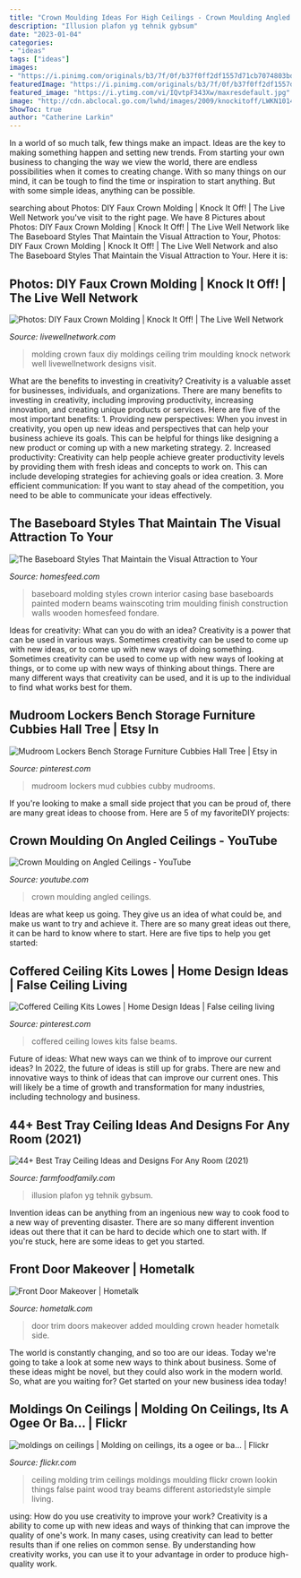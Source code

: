 ```yaml
---
title: "Crown Moulding Ideas For High Ceilings - Crown Moulding Angled Ceilings"
description: "Illusion plafon yg tehnik gybsum"
date: "2023-01-04"
categories:
- "ideas"
tags: ["ideas"]
images:
- "https://i.pinimg.com/originals/b3/7f/0f/b37f0ff2df1557d71cb7074803bd953c.jpg"
featuredImage: "https://i.pinimg.com/originals/b3/7f/0f/b37f0ff2df1557d71cb7074803bd953c.jpg"
featured_image: "https://i.ytimg.com/vi/IQvtpF343Xw/maxresdefault.jpg"
image: "http://cdn.abclocal.go.com/lwhd/images/2009/knockitoff/LWKN1014_molding_SBS5.jpg"
ShowToc: true
author: "Catherine Larkin"
---
```



In a world of so much talk, few things make an impact. Ideas are the key to making something happen and setting new trends. From starting your own business to changing the way we view the world, there are endless possibilities when it comes to creating change. With so many things on our mind, it can be tough to find the time or inspiration to start anything. But with some simple ideas, anything can be possible.

	

		
searching about Photos: DIY Faux Crown Molding | Knock It Off! | The Live Well Network you've visit to the right page. We have 8 Pictures about Photos: DIY Faux Crown Molding | Knock It Off! | The Live Well Network like The Baseboard Styles That Maintain the Visual Attraction to Your, Photos: DIY Faux Crown Molding | Knock It Off! | The Live Well Network and also The Baseboard Styles That Maintain the Visual Attraction to Your. Here it is:
		
    
## Photos: DIY Faux Crown Molding | Knock It Off! | The Live Well Network

<img loading=lazy src="http://cdn.abclocal.go.com/lwhd/images/2009/knockitoff/LWKN1014_molding_SBS5.jpg" onerror="this.onerror=null;this.src='https://tse3.mm.bing.net/th?id=OIP.2shg-AwVcBsPruTbCDCzZwHaEL&amp;pid=15.1';" alt="Photos: DIY Faux Crown Molding | Knock It Off! | The Live Well Network">

_Source: livewellnetwork.com_

>molding crown faux diy moldings ceiling trim moulding knock network well livewellnetwork designs visit. 

	

What are the benefits to investing in creativity?
Creativity is a valuable asset for businesses, individuals, and organizations. There are many benefits to investing in creativity, including improving productivity, increasing innovation, and creating unique products or services. Here are five of the most important benefits: 1. Providing new perspectives: When you invest in creativity, you open up new ideas and perspectives that can help your business achieve its goals. This can be helpful for things like designing a new product or coming up with a new marketing strategy. 2. Increased productivity: Creativity can help people achieve greater productivity levels by providing them with fresh ideas and concepts to work on. This can include developing strategies for achieving goals or idea creation. 3. More efficient communication: If you want to stay ahead of the competition, you need to be able to communicate your ideas effectively.

    
## The Baseboard Styles That Maintain The Visual Attraction To Your

<img loading=lazy src="https://homesfeed.com/wp-content/uploads/2015/07/baseboard-styles-for-modern-home-combined-with-wooden-flooring-and-white-beams-and-yellow-painted-wall.jpg" onerror="this.onerror=null;this.src='https://tse1.mm.bing.net/th?id=OIP.6_tZPaz0Kp7GbkRZtDkjxgHaFj&amp;pid=15.1';" alt="The Baseboard Styles That Maintain the Visual Attraction to Your">

_Source: homesfeed.com_

>baseboard molding styles crown interior casing base baseboards painted modern beams wainscoting trim moulding finish construction walls wooden homesfeed fondare. 

	

Ideas for creativity: What can you do with an idea?
Creativity is a power that can be used in various ways. Sometimes creativity can be used to come up with new ideas, or to come up with new ways of doing something. Sometimes creativity can be used to come up with new ways of looking at things, or to come up with new ways of thinking about things. There are many different ways that creativity can be used, and it is up to the individual to find what works best for them.

    
## Mudroom Lockers Bench Storage Furniture Cubbies Hall Tree | Etsy In

<img loading=lazy src="https://i.pinimg.com/originals/b3/7f/0f/b37f0ff2df1557d71cb7074803bd953c.jpg" onerror="this.onerror=null;this.src='https://tse3.mm.bing.net/th?id=OIP.m9uodpx1Hbh--dPvVgwmJQHaMO&amp;pid=15.1';" alt="Mudroom Lockers Bench Storage Furniture Cubbies Hall Tree | Etsy in">

_Source: pinterest.com_

>mudroom lockers mud cubbies cubby mudrooms. 

	

If you're looking to make a small side project that you can be proud of, there are many great ideas to choose from. Here are 5 of my favoriteDIY projects: 

    
## Crown Moulding On Angled Ceilings - YouTube

<img loading=lazy src="https://i.ytimg.com/vi/IQvtpF343Xw/maxresdefault.jpg" onerror="this.onerror=null;this.src='https://tse4.mm.bing.net/th?id=OIP.w5hZ-QhxaYx8EmrGvYXbHQHaEK&amp;pid=15.1';" alt="Crown Moulding on Angled Ceilings - YouTube">

_Source: youtube.com_

>crown moulding angled ceilings. 

	

Ideas are what keep us going. They give us an idea of what could be, and make us want to try and achieve it. There are so many great ideas out there, it can be hard to know where to start. Here are five tips to help you get started: 

    
## Coffered Ceiling Kits Lowes | Home Design Ideas | False Ceiling Living

<img loading=lazy src="https://i.pinimg.com/736x/20/ae/9a/20ae9affc6e7c427683a323ecef83cb8--coffered-ceilings-lowes.jpg" onerror="this.onerror=null;this.src='https://tse3.mm.bing.net/th?id=OIP.KTULjg_ehBuSLXMyISAOSAHaE7&amp;pid=15.1';" alt="Coffered Ceiling Kits Lowes | Home Design Ideas | False ceiling living">

_Source: pinterest.com_

>coffered ceiling lowes kits false beams. 

	

Future of ideas: What new ways can we think of to improve our current ideas?
In 2022, the future of ideas is still up for grabs. There are new and innovative ways to think of ideas that can improve our current ones. This will likely be a time of growth and transformation for many industries, including technology and business.

    
## 44+ Best Tray Ceiling Ideas And Designs For Any Room (2021)

<img loading=lazy src="https://farmfoodfamily.com/wp-content/uploads/2021/08/15-tray-ceiling-ideas.jpg" onerror="this.onerror=null;this.src='https://tse4.mm.bing.net/th?id=OIP.k3JJ1Lumf04cFW4Clc_dPQHaGP&amp;pid=15.1';" alt="44+ Best Tray Ceiling Ideas and Designs For Any Room (2021)">

_Source: farmfoodfamily.com_

>illusion plafon yg tehnik gybsum. 

	

Invention ideas can be anything from an ingenious new way to cook food to a new way of preventing disaster. There are so many different invention ideas out there that it can be hard to decide which one to start with. If you're stuck, here are some ideas to get you started.

    
## Front Door Makeover | Hometalk

<img loading=lazy src="http://cdn-fastly.hometalk.com/media/2016/07/12/3472676/front-door-makeover-doors-painting-woodworking-projects.jpg?size=634x922&amp;nocrop=1" onerror="this.onerror=null;this.src='https://tse3.mm.bing.net/th?id=OIP.Bvd_GUiTeTn1B0006TNezAHaJ_&amp;pid=15.1';" alt="Front Door Makeover | Hometalk">

_Source: hometalk.com_

>door trim doors makeover added moulding crown header hometalk side. 

	

The world is constantly changing, and so too are our ideas. Today we're going to take a look at some new ways to think about business. Some of these ideas might be novel, but they could also work in the modern world. So, what are you waiting for? Get started on your new business idea today!

    
## Moldings On Ceilings | Molding On Ceilings, Its A Ogee Or Ba… | Flickr

<img loading=lazy src="https://c2.staticflickr.com/2/1239/5097882085_b0cf823010_b.jpg" onerror="this.onerror=null;this.src='https://tse2.mm.bing.net/th?id=OIP.pf5Tuf6LNvEjhJP7tZQQwAHaFj&amp;pid=15.1';" alt="moldings on ceilings | Molding on ceilings, its a ogee or ba… | Flickr">

_Source: flickr.com_

>ceiling molding trim ceilings moldings moulding flickr crown lookin things false paint wood tray beams different astoriedstyle simple living. 

	

using: How do you use creativity to improve your work?
Creativity is a ability to come up with new ideas and ways of thinking that can improve the quality of one's work. In many cases, using creativity can lead to better results than if one relies on common sense. By understanding how creativity works, you can use it to your advantage in order to produce high-quality work.

